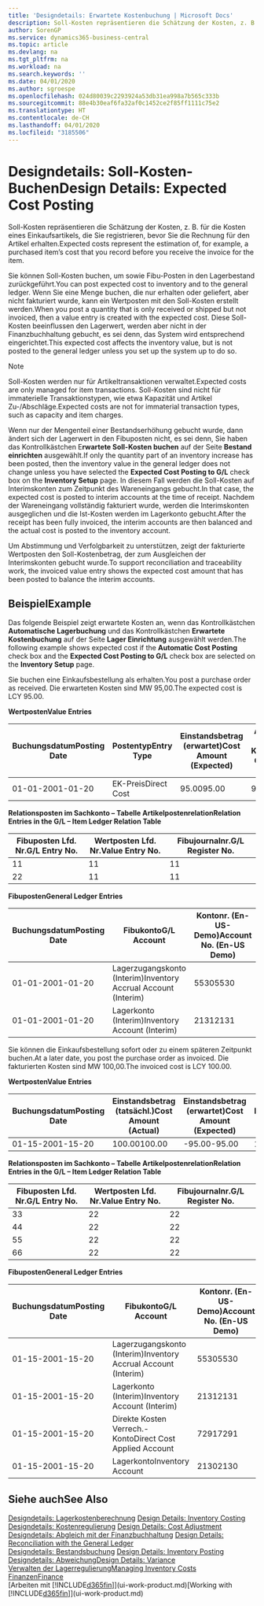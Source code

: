 ```yaml
---
title: 'Designdetails: Erwartete Kostenbuchung | Microsoft Docs'
description: Soll-Kosten repräsentieren die Schätzung der Kosten, z. B. für die Kosten eines Einkaufsartikels, die Sie registrieren, bevor Sie die Rechnung für den Artikel erhalten.
author: SorenGP
ms.service: dynamics365-business-central
ms.topic: article
ms.devlang: na
ms.tgt_pltfrm: na
ms.workload: na
ms.search.keywords: ''
ms.date: 04/01/2020
ms.author: sgroespe
ms.openlocfilehash: 024d80039c2293924a53db31ea998a7b565c333b
ms.sourcegitcommit: 88e4b30eaf6fa32af0c1452ce2f85ff1111c75e2
ms.translationtype: HT
ms.contentlocale: de-CH
ms.lasthandoff: 04/01/2020
ms.locfileid: "3185506"
---
```

# <a name="design-details-expected-cost-posting"></a><span data-ttu-id="49dbb-103">Designdetails: Soll-Kosten-Buchen</span><span class="sxs-lookup"><span data-stu-id="49dbb-103">Design Details: Expected Cost Posting</span></span>
<span data-ttu-id="49dbb-104">Soll-Kosten repräsentieren die Schätzung der Kosten, z. B. für die Kosten eines Einkaufsartikels, die Sie registrieren, bevor Sie die Rechnung für den Artikel erhalten.</span><span class="sxs-lookup"><span data-stu-id="49dbb-104">Expected costs represent the estimation of, for example, a purchased item’s cost that you record before you receive the invoice for the item.</span></span>  

 <span data-ttu-id="49dbb-105">Sie können Soll-Kosten buchen, um sowie Fibu-Posten in den Lagerbestand zurückgeführt.</span><span class="sxs-lookup"><span data-stu-id="49dbb-105">You can post expected cost to inventory and to the general ledger.</span></span> <span data-ttu-id="49dbb-106">Wenn Sie eine Menge buchen, die nur erhalten oder geliefert, aber nicht fakturiert wurde, kann ein Wertposten mit den Soll-Kosten erstellt werden.</span><span class="sxs-lookup"><span data-stu-id="49dbb-106">When you post a quantity that is only received or shipped but not invoiced, then a value entry is created with the expected cost.</span></span> <span data-ttu-id="49dbb-107">Diese Soll-Kosten beeinflussen den Lagerwert, werden aber nicht in der Finanzbuchhaltung gebucht, es sei denn, das System wird entsprechend eingerichtet.</span><span class="sxs-lookup"><span data-stu-id="49dbb-107">This expected cost affects the inventory value, but is not posted to the general ledger unless you set up the system up to do so.</span></span>  

> [!NOTE]  
>  <span data-ttu-id="49dbb-108">Soll-Kosten werden nur für Artikeltransaktionen verwaltet.</span><span class="sxs-lookup"><span data-stu-id="49dbb-108">Expected costs are only managed for item transactions.</span></span> <span data-ttu-id="49dbb-109">Soll-Kosten sind nicht für immaterielle Transaktionstypen, wie etwa Kapazität und Artikel Zu-/Abschläge.</span><span class="sxs-lookup"><span data-stu-id="49dbb-109">Expected costs are not for immaterial transaction types, such as capacity and item charges.</span></span>  

 <span data-ttu-id="49dbb-110">Wenn nur der Mengenteil einer Bestandserhöhung gebucht wurde, dann ändert sich der Lagerwert in den Fibuposten nicht, es sei denn, Sie haben das Kontrollkästchen E**rwartete Soll-Kosten buchen** auf der Seite **Bestand einrichten** ausgewählt.</span><span class="sxs-lookup"><span data-stu-id="49dbb-110">If only the quantity part of an inventory increase has been posted, then the inventory value in the general ledger does not change unless you have selected the **Expected Cost Posting to G/L** check box on the **Inventory Setup** page.</span></span> <span data-ttu-id="49dbb-111">In diesem Fall werden die Soll-Kosten auf Interimskonten zum Zeitpunkt des Wareneingangs gebucht.</span><span class="sxs-lookup"><span data-stu-id="49dbb-111">In that case, the expected cost is posted to interim accounts at the time of receipt.</span></span> <span data-ttu-id="49dbb-112">Nachdem der Wareneingang vollständig fakturiert wurde, werden die Interimskonten ausgeglichen und die Ist-Kosten werden im Lagerkonto gebucht.</span><span class="sxs-lookup"><span data-stu-id="49dbb-112">After the receipt has been fully invoiced, the interim accounts are then balanced and the actual cost is posted to the inventory account.</span></span>  

 <span data-ttu-id="49dbb-113">Um Abstimmung und Verfolgbarkeit zu unterstützen, zeigt der fakturierte Wertposten den Soll-Kostenbetrag, der zum Ausgleichen der Interimskonten gebucht wurde.</span><span class="sxs-lookup"><span data-stu-id="49dbb-113">To support reconciliation and traceability work, the invoiced value entry shows the expected cost amount that has been posted to balance the interim accounts.</span></span>  

## <a name="example"></a><span data-ttu-id="49dbb-114">Beispiel</span><span class="sxs-lookup"><span data-stu-id="49dbb-114">Example</span></span>  
 <span data-ttu-id="49dbb-115">Das folgende Beispiel zeigt erwartete Kosten an, wenn das Kontrollkästchen **Automatische Lagerbuchung** und das Kontrollkästchen **Erwartete Kostenbuchung** auf der Seite **Lager Einrichtung** ausgewählt werden.</span><span class="sxs-lookup"><span data-stu-id="49dbb-115">The following example shows expected cost if the **Automatic Cost Posting** check box and the **Expected Cost Posting to G/L** check box are selected on the **Inventory Setup** page.</span></span>  

 <span data-ttu-id="49dbb-116">Sie buchen eine Einkaufsbestellung als erhalten.</span><span class="sxs-lookup"><span data-stu-id="49dbb-116">You post a purchase order as received.</span></span> <span data-ttu-id="49dbb-117">Die erwarteten Kosten sind MW 95,00.</span><span class="sxs-lookup"><span data-stu-id="49dbb-117">The expected cost is LCY 95.00.</span></span>  

 <span data-ttu-id="49dbb-118">**Wertposten**</span><span class="sxs-lookup"><span data-stu-id="49dbb-118">**Value Entries**</span></span>  

|<span data-ttu-id="49dbb-119">Buchungsdatum</span><span class="sxs-lookup"><span data-stu-id="49dbb-119">Posting Date</span></span>|<span data-ttu-id="49dbb-120">Postentyp</span><span class="sxs-lookup"><span data-stu-id="49dbb-120">Entry Type</span></span>|<span data-ttu-id="49dbb-121">Einstandsbetrag (erwartet)</span><span class="sxs-lookup"><span data-stu-id="49dbb-121">Cost Amount (Expected)</span></span>|<span data-ttu-id="49dbb-122">Auf Sachkonto geb. Soll-Kosten</span><span class="sxs-lookup"><span data-stu-id="49dbb-122">Expected Cost Posted to G/L</span></span>|<span data-ttu-id="49dbb-123">Soll-Kosten</span><span class="sxs-lookup"><span data-stu-id="49dbb-123">Expected Cost</span></span>|<span data-ttu-id="49dbb-124">Lagerposten Laufnr.</span><span class="sxs-lookup"><span data-stu-id="49dbb-124">Item Ledger Entry No.</span></span>|<span data-ttu-id="49dbb-125">Laufnr.</span><span class="sxs-lookup"><span data-stu-id="49dbb-125">Entry No.</span></span>|  
|------------------|----------------|------------------------------|----------------------------------|-------------------|---------------------------|---------------|  
|<span data-ttu-id="49dbb-126">01-01-20</span><span class="sxs-lookup"><span data-stu-id="49dbb-126">01-01-20</span></span>|<span data-ttu-id="49dbb-127">EK-Preis</span><span class="sxs-lookup"><span data-stu-id="49dbb-127">Direct Cost</span></span>|<span data-ttu-id="49dbb-128">95.00</span><span class="sxs-lookup"><span data-stu-id="49dbb-128">95.00</span></span>|<span data-ttu-id="49dbb-129">95.00</span><span class="sxs-lookup"><span data-stu-id="49dbb-129">95.00</span></span>|<span data-ttu-id="49dbb-130">Ja</span><span class="sxs-lookup"><span data-stu-id="49dbb-130">Yes</span></span>|<span data-ttu-id="49dbb-131">1</span><span class="sxs-lookup"><span data-stu-id="49dbb-131">1</span></span>|<span data-ttu-id="49dbb-132">1</span><span class="sxs-lookup"><span data-stu-id="49dbb-132">1</span></span>|  

 <span data-ttu-id="49dbb-133">**Relationsposten im Sachkonto – Tabelle Artikelpostenrelation**</span><span class="sxs-lookup"><span data-stu-id="49dbb-133">**Relation Entries in the G/L – Item Ledger Relation Table**</span></span>  

|<span data-ttu-id="49dbb-134">Fibuposten Lfd. Nr.</span><span class="sxs-lookup"><span data-stu-id="49dbb-134">G/L Entry No.</span></span>|<span data-ttu-id="49dbb-135">Wertposten Lfd. Nr.</span><span class="sxs-lookup"><span data-stu-id="49dbb-135">Value Entry No.</span></span>|<span data-ttu-id="49dbb-136">Fibujournalnr.</span><span class="sxs-lookup"><span data-stu-id="49dbb-136">G/L Register No.</span></span>|  
|--------------------|---------------------|-----------------------|  
|<span data-ttu-id="49dbb-137">1</span><span class="sxs-lookup"><span data-stu-id="49dbb-137">1</span></span>|<span data-ttu-id="49dbb-138">1</span><span class="sxs-lookup"><span data-stu-id="49dbb-138">1</span></span>|<span data-ttu-id="49dbb-139">1</span><span class="sxs-lookup"><span data-stu-id="49dbb-139">1</span></span>|  
|<span data-ttu-id="49dbb-140">2</span><span class="sxs-lookup"><span data-stu-id="49dbb-140">2</span></span>|<span data-ttu-id="49dbb-141">1</span><span class="sxs-lookup"><span data-stu-id="49dbb-141">1</span></span>|<span data-ttu-id="49dbb-142">1</span><span class="sxs-lookup"><span data-stu-id="49dbb-142">1</span></span>|  

 <span data-ttu-id="49dbb-143">**Fibuposten**</span><span class="sxs-lookup"><span data-stu-id="49dbb-143">**General Ledger Entries**</span></span>  

|<span data-ttu-id="49dbb-144">Buchungsdatum</span><span class="sxs-lookup"><span data-stu-id="49dbb-144">Posting Date</span></span>|<span data-ttu-id="49dbb-145">Fibukonto</span><span class="sxs-lookup"><span data-stu-id="49dbb-145">G/L Account</span></span>|<span data-ttu-id="49dbb-146">Kontonr. (En-US-Demo)</span><span class="sxs-lookup"><span data-stu-id="49dbb-146">Account No. (En-US Demo)</span></span>|<span data-ttu-id="49dbb-147">Betrag</span><span class="sxs-lookup"><span data-stu-id="49dbb-147">Amount</span></span>|<span data-ttu-id="49dbb-148">Laufnr.</span><span class="sxs-lookup"><span data-stu-id="49dbb-148">Entry No.</span></span>|  
|------------------|------------------|---------------------------------|------------|---------------|  
|<span data-ttu-id="49dbb-149">01-01-20</span><span class="sxs-lookup"><span data-stu-id="49dbb-149">01-01-20</span></span>|<span data-ttu-id="49dbb-150">Lagerzugangskonto (Interim)</span><span class="sxs-lookup"><span data-stu-id="49dbb-150">Inventory Accrual Account (Interim)</span></span>|<span data-ttu-id="49dbb-151">5530</span><span class="sxs-lookup"><span data-stu-id="49dbb-151">5530</span></span>|<span data-ttu-id="49dbb-152">-95.00</span><span class="sxs-lookup"><span data-stu-id="49dbb-152">-95.00</span></span>|<span data-ttu-id="49dbb-153">2</span><span class="sxs-lookup"><span data-stu-id="49dbb-153">2</span></span>|  
|<span data-ttu-id="49dbb-154">01-01-20</span><span class="sxs-lookup"><span data-stu-id="49dbb-154">01-01-20</span></span>|<span data-ttu-id="49dbb-155">Lagerkonto (Interim)</span><span class="sxs-lookup"><span data-stu-id="49dbb-155">Inventory Account (Interim)</span></span>|<span data-ttu-id="49dbb-156">2131</span><span class="sxs-lookup"><span data-stu-id="49dbb-156">2131</span></span>|<span data-ttu-id="49dbb-157">95.00</span><span class="sxs-lookup"><span data-stu-id="49dbb-157">95.00</span></span>|<span data-ttu-id="49dbb-158">1</span><span class="sxs-lookup"><span data-stu-id="49dbb-158">1</span></span>|  

 <span data-ttu-id="49dbb-159">Sie können die Einkaufsbestellung sofort oder zu einem späteren Zeitpunkt buchen.</span><span class="sxs-lookup"><span data-stu-id="49dbb-159">At a later date, you post the purchase order as invoiced.</span></span> <span data-ttu-id="49dbb-160">Die fakturierten Kosten sind MW 100,00.</span><span class="sxs-lookup"><span data-stu-id="49dbb-160">The invoiced cost is LCY 100.00.</span></span>  

 <span data-ttu-id="49dbb-161">**Wertposten**</span><span class="sxs-lookup"><span data-stu-id="49dbb-161">**Value Entries**</span></span>  

|<span data-ttu-id="49dbb-162">Buchungsdatum</span><span class="sxs-lookup"><span data-stu-id="49dbb-162">Posting Date</span></span>|<span data-ttu-id="49dbb-163">Einstandsbetrag (tatsächl.)</span><span class="sxs-lookup"><span data-stu-id="49dbb-163">Cost Amount (Actual)</span></span>|<span data-ttu-id="49dbb-164">Einstandsbetrag (erwartet)</span><span class="sxs-lookup"><span data-stu-id="49dbb-164">Cost Amount (Expected)</span></span>|<span data-ttu-id="49dbb-165">Gebuchte Lagerregulierung an G/L</span><span class="sxs-lookup"><span data-stu-id="49dbb-165">Cost Posted to G/L</span></span>|<span data-ttu-id="49dbb-166">Soll-Kosten</span><span class="sxs-lookup"><span data-stu-id="49dbb-166">Expected Cost</span></span>|<span data-ttu-id="49dbb-167">Lagerposten Laufnr.</span><span class="sxs-lookup"><span data-stu-id="49dbb-167">Item Ledger Entry No.</span></span>|<span data-ttu-id="49dbb-168">Laufnr.</span><span class="sxs-lookup"><span data-stu-id="49dbb-168">Entry No.</span></span>|  
|------------------|----------------------------|------------------------------|-------------------------|-------------------|---------------------------|---------------|  
|<span data-ttu-id="49dbb-169">01-15-20</span><span class="sxs-lookup"><span data-stu-id="49dbb-169">01-15-20</span></span>|<span data-ttu-id="49dbb-170">100.00</span><span class="sxs-lookup"><span data-stu-id="49dbb-170">100.00</span></span>|<span data-ttu-id="49dbb-171">-95.00</span><span class="sxs-lookup"><span data-stu-id="49dbb-171">-95.00</span></span>|<span data-ttu-id="49dbb-172">100.00</span><span class="sxs-lookup"><span data-stu-id="49dbb-172">100.00</span></span>|<span data-ttu-id="49dbb-173">Nein</span><span class="sxs-lookup"><span data-stu-id="49dbb-173">No</span></span>|<span data-ttu-id="49dbb-174">1</span><span class="sxs-lookup"><span data-stu-id="49dbb-174">1</span></span>|<span data-ttu-id="49dbb-175">2</span><span class="sxs-lookup"><span data-stu-id="49dbb-175">2</span></span>|  

 <span data-ttu-id="49dbb-176">**Relationsposten im Sachkonto – Tabelle Artikelpostenrelation**</span><span class="sxs-lookup"><span data-stu-id="49dbb-176">**Relation Entries in the G/L – Item Ledger Relation Table**</span></span>  

|<span data-ttu-id="49dbb-177">Fibuposten Lfd. Nr.</span><span class="sxs-lookup"><span data-stu-id="49dbb-177">G/L Entry No.</span></span>|<span data-ttu-id="49dbb-178">Wertposten Lfd. Nr.</span><span class="sxs-lookup"><span data-stu-id="49dbb-178">Value Entry No.</span></span>|<span data-ttu-id="49dbb-179">Fibujournalnr.</span><span class="sxs-lookup"><span data-stu-id="49dbb-179">G/L Register No.</span></span>|  
|--------------------|---------------------|-----------------------|  
|<span data-ttu-id="49dbb-180">3</span><span class="sxs-lookup"><span data-stu-id="49dbb-180">3</span></span>|<span data-ttu-id="49dbb-181">2</span><span class="sxs-lookup"><span data-stu-id="49dbb-181">2</span></span>|<span data-ttu-id="49dbb-182">2</span><span class="sxs-lookup"><span data-stu-id="49dbb-182">2</span></span>|  
|<span data-ttu-id="49dbb-183">4</span><span class="sxs-lookup"><span data-stu-id="49dbb-183">4</span></span>|<span data-ttu-id="49dbb-184">2</span><span class="sxs-lookup"><span data-stu-id="49dbb-184">2</span></span>|<span data-ttu-id="49dbb-185">2</span><span class="sxs-lookup"><span data-stu-id="49dbb-185">2</span></span>|  
|<span data-ttu-id="49dbb-186">5</span><span class="sxs-lookup"><span data-stu-id="49dbb-186">5</span></span>|<span data-ttu-id="49dbb-187">2</span><span class="sxs-lookup"><span data-stu-id="49dbb-187">2</span></span>|<span data-ttu-id="49dbb-188">2</span><span class="sxs-lookup"><span data-stu-id="49dbb-188">2</span></span>|  
|<span data-ttu-id="49dbb-189">6</span><span class="sxs-lookup"><span data-stu-id="49dbb-189">6</span></span>|<span data-ttu-id="49dbb-190">2</span><span class="sxs-lookup"><span data-stu-id="49dbb-190">2</span></span>|<span data-ttu-id="49dbb-191">2</span><span class="sxs-lookup"><span data-stu-id="49dbb-191">2</span></span>|  

 <span data-ttu-id="49dbb-192">**Fibuposten**</span><span class="sxs-lookup"><span data-stu-id="49dbb-192">**General Ledger Entries**</span></span>  

|<span data-ttu-id="49dbb-193">Buchungsdatum</span><span class="sxs-lookup"><span data-stu-id="49dbb-193">Posting Date</span></span>|<span data-ttu-id="49dbb-194">Fibukonto</span><span class="sxs-lookup"><span data-stu-id="49dbb-194">G/L Account</span></span>|<span data-ttu-id="49dbb-195">Kontonr. (En-US-Demo)</span><span class="sxs-lookup"><span data-stu-id="49dbb-195">Account No. (En-US Demo)</span></span>|<span data-ttu-id="49dbb-196">Betrag</span><span class="sxs-lookup"><span data-stu-id="49dbb-196">Amount</span></span>|<span data-ttu-id="49dbb-197">Laufnr.</span><span class="sxs-lookup"><span data-stu-id="49dbb-197">Entry No.</span></span>|  
|------------------|------------------|---------------------------------|------------|---------------|  
|<span data-ttu-id="49dbb-198">01-15-20</span><span class="sxs-lookup"><span data-stu-id="49dbb-198">01-15-20</span></span>|<span data-ttu-id="49dbb-199">Lagerzugangskonto (Interim)</span><span class="sxs-lookup"><span data-stu-id="49dbb-199">Inventory Accrual Account (Interim)</span></span>|<span data-ttu-id="49dbb-200">5530</span><span class="sxs-lookup"><span data-stu-id="49dbb-200">5530</span></span>|<span data-ttu-id="49dbb-201">95.00</span><span class="sxs-lookup"><span data-stu-id="49dbb-201">95.00</span></span>|<span data-ttu-id="49dbb-202">4</span><span class="sxs-lookup"><span data-stu-id="49dbb-202">4</span></span>|  
|<span data-ttu-id="49dbb-203">01-15-20</span><span class="sxs-lookup"><span data-stu-id="49dbb-203">01-15-20</span></span>|<span data-ttu-id="49dbb-204">Lagerkonto (Interim)</span><span class="sxs-lookup"><span data-stu-id="49dbb-204">Inventory Account (Interim)</span></span>|<span data-ttu-id="49dbb-205">2131</span><span class="sxs-lookup"><span data-stu-id="49dbb-205">2131</span></span>|<span data-ttu-id="49dbb-206">-95.00</span><span class="sxs-lookup"><span data-stu-id="49dbb-206">-95.00</span></span>|<span data-ttu-id="49dbb-207">3</span><span class="sxs-lookup"><span data-stu-id="49dbb-207">3</span></span>|  
|<span data-ttu-id="49dbb-208">01-15-20</span><span class="sxs-lookup"><span data-stu-id="49dbb-208">01-15-20</span></span>|<span data-ttu-id="49dbb-209">Direkte Kosten Verrech.-Konto</span><span class="sxs-lookup"><span data-stu-id="49dbb-209">Direct Cost Applied Account</span></span>|<span data-ttu-id="49dbb-210">7291</span><span class="sxs-lookup"><span data-stu-id="49dbb-210">7291</span></span>|<span data-ttu-id="49dbb-211">-100</span><span class="sxs-lookup"><span data-stu-id="49dbb-211">-100</span></span>|<span data-ttu-id="49dbb-212">6</span><span class="sxs-lookup"><span data-stu-id="49dbb-212">6</span></span>|  
|<span data-ttu-id="49dbb-213">01-15-20</span><span class="sxs-lookup"><span data-stu-id="49dbb-213">01-15-20</span></span>|<span data-ttu-id="49dbb-214">Lagerkonto</span><span class="sxs-lookup"><span data-stu-id="49dbb-214">Inventory Account</span></span>|<span data-ttu-id="49dbb-215">2130</span><span class="sxs-lookup"><span data-stu-id="49dbb-215">2130</span></span>|<span data-ttu-id="49dbb-216">100</span><span class="sxs-lookup"><span data-stu-id="49dbb-216">100</span></span>|<span data-ttu-id="49dbb-217">5</span><span class="sxs-lookup"><span data-stu-id="49dbb-217">5</span></span>|  

## <a name="see-also"></a><span data-ttu-id="49dbb-218">Siehe auch</span><span class="sxs-lookup"><span data-stu-id="49dbb-218">See Also</span></span>
 <span data-ttu-id="49dbb-219">[Designdetails: Lagerkostenberechnung](design-details-inventory-costing.md) </span><span class="sxs-lookup"><span data-stu-id="49dbb-219">[Design Details: Inventory Costing](design-details-inventory-costing.md) </span></span>  
 <span data-ttu-id="49dbb-220">[Designdetails: Kostenregulierung](design-details-cost-adjustment.md) </span><span class="sxs-lookup"><span data-stu-id="49dbb-220">[Design Details: Cost Adjustment](design-details-cost-adjustment.md) </span></span>  
 <span data-ttu-id="49dbb-221">[Designdetails: Abgleich mit der Finanzbuchhaltung](design-details-reconciliation-with-the-general-ledger.md) </span><span class="sxs-lookup"><span data-stu-id="49dbb-221">[Design Details: Reconciliation with the General Ledger](design-details-reconciliation-with-the-general-ledger.md) </span></span>  
 <span data-ttu-id="49dbb-222">[Designdetails: Bestandsbuchung](design-details-inventory-posting.md) </span><span class="sxs-lookup"><span data-stu-id="49dbb-222">[Design Details: Inventory Posting](design-details-inventory-posting.md) </span></span>  
 [<span data-ttu-id="49dbb-223">Designdetails: Abweichung</span><span class="sxs-lookup"><span data-stu-id="49dbb-223">Design Details: Variance</span></span>](design-details-variance.md)  
 [<span data-ttu-id="49dbb-224">Verwalten der Lagerregulierung</span><span class="sxs-lookup"><span data-stu-id="49dbb-224">Managing Inventory Costs</span></span>](finance-manage-inventory-costs.md)  
 [<span data-ttu-id="49dbb-225">Finanzen</span><span class="sxs-lookup"><span data-stu-id="49dbb-225">Finance</span></span>](finance.md)  
 <span data-ttu-id="49dbb-226">[Arbeiten mit [!INCLUDE[d365fin](includes/d365fin_md.md)]](ui-work-product.md)</span><span class="sxs-lookup"><span data-stu-id="49dbb-226">[Working with [!INCLUDE[d365fin](includes/d365fin_md.md)]](ui-work-product.md)</span></span>
